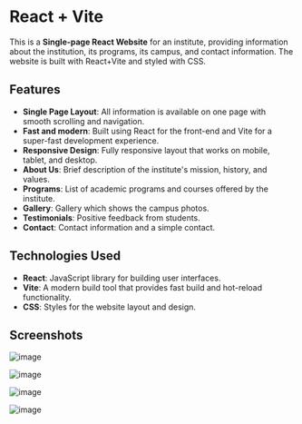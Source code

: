 # React + Vite

This is a **Single-page React Website** for an institute, providing information about the institution, its programs, its campus, and contact information. The website is built with React+Vite and styled with CSS.

## Features

- **Single Page Layout**: All information is available on one page with smooth scrolling and navigation.
- **Fast and modern**: Built using React for the front-end and Vite for a super-fast development experience.
- **Responsive Design**: Fully responsive layout that works on mobile, tablet, and desktop.
- **About Us**: Brief description of the institute's mission, history, and values.
- **Programs**: List of academic programs and courses offered by the institute.
- **Gallery**: Gallery which shows the campus photos.
- **Testimonials**: Positive feedback from students.
- **Contact**: Contact information and a simple contact.

## Technologies Used

- **React**: JavaScript library for building user interfaces.
- **Vite**: A modern build tool that provides fast build and hot-reload functionality.
- **CSS**: Styles for the website layout and design.

## Screenshots
  
  ![image](https://github.com/user-attachments/assets/21a2630a-7137-408f-9025-c592fae8ea9b)
  
  ![image](https://github.com/user-attachments/assets/f11ee6aa-ddbd-4a5a-aa02-7e7820ffcd0c)

  ![image](https://github.com/user-attachments/assets/92e72b0b-53c5-4e1d-9e5e-5d6092265ab1)
  
  ![image](https://github.com/user-attachments/assets/cabcebd1-ce27-467b-a200-04e36ac299c4)





